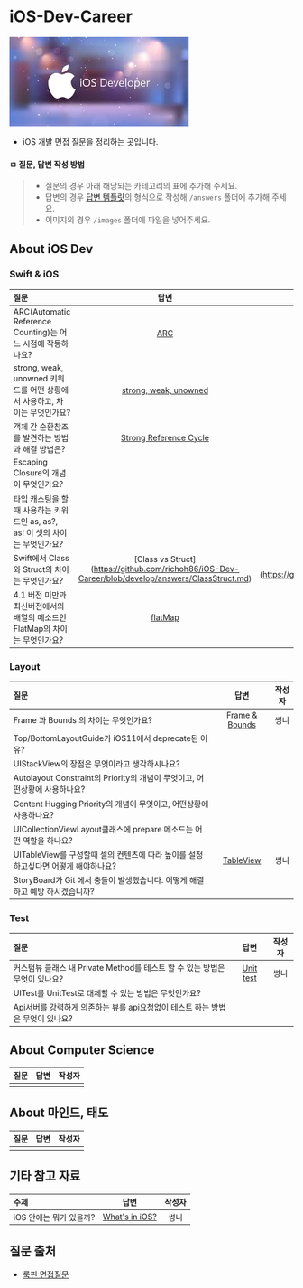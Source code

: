 # iOS-Dev-Career

![apple_ios_developer](/images/apple_ios_developer.jpg)

- iOS 개발 면접 질문을 정리하는 곳입니다.

#### ㅁ 질문, 답변 작성 방법

> - 질문의 경우 아래 해당되는 카테고리의 표에 추가해 주세요.
> - 답변의 경우 [답변 템플릿](Answer_Template.md)의 형식으로 작성해 `/answers` 폴더에 추가해 주세요.
> - 이미지의 경우 `/images` 폴더에 파일을 넣어주세요.

## About iOS Dev

### Swift & iOS

| 질문                                                                          |                          답변                          | 작성자 |
| :---------------------------------------------------------------------------- | :----------------------------------------------------: | :----: |
| ARC(Automatic Reference Counting)는 어느 시점에 작동하나요?                   |                 [ARC](/answers/arc.md)                 |  썽니  |
| strong, weak, unowned 키워드를 어떤 상황에서 사용하고, 차이는 무엇인가요?     |     [strong, weak, unowned](/answers/reference.md)     |        |
| 객체 간 순환참조를 발견하는 방법과 해결 방법은?                               | [Strong Reference Cycle](/answers/strong_ref_cycle.md) |  썽니  |
| Escaping Closure의 개념이 무엇인가요?                                         |                                                        |        |
| 타입 캐스팅을 할 때 사용하는 키워드인 as, as?, as! 이 셋의 차이는 무엇인가요? |                                                        |        |
| Swift에서 Class와 Struct의 차이는 무엇인가요?                                 |  [Class vs Struct] (https://github.com/richoh86/iOS-Dev-Career/blob/develop/answers/ClassStruct.md)                                                      | [원석] (https://github.com/richoh86/OhWonSeok_iOS_School6)       |
| 4.1 버전 미만과 최신버전에서의 배열의 메소드인 FlatMap의 차이는 무엇인가요?   |             [flatMap](/answers/flatmap.md)             |  썽니  |

### Layout

| 질문                                                                               |                    답변                    | 작성자 |
| :--------------------------------------------------------------------------------- | :----------------------------------------: | :----: |
| Frame 과 Bounds 의 차이는 무엇인가요?                                              | [Frame & Bounds](/answers/frame_bounds.md) |  썽니  |
| Top/BottomLayoutGuide가 iOS11에서 deprecate된 이유?                                |                                            |        |
| UIStackView의 장점은 무엇이라고 생각하시나요?                                      |                                            |        |
| Autolayout Constraint의 Priority의 개념이 무엇이고, 어떤상황에 사용하나요?         |                                            |        |
| Content Hugging Priority의 개념이 무엇이고, 어떤상황에 사용하나요?                 |                                            |        |
| UICollectionViewLayout클래스에 prepare 메소드는 어떤 역할을 하나요?                |                                            |        |
| UITableView를 구성할때 셀의 컨텐츠에 따라 높이를 설정하고싶다면 어떻게 해야하나요? |  [TableView](answers/tableview_height.md)  |  썽니  |
| StoryBoard가 Git 에서 충돌이 발생했습니다. 어떻게 해결하고 예방 하시겠습니까?      |                                            |        |

### Test

| 질문                                                                           |                    답변                    | 작성자 |
| :----------------------------------------------------------------------------- | :----------------------------------------: | :----: |
| 커스텀뷰 클래스 내 Private Method를 테스트 할 수 있는 방법은 무엇이 있나요?    | [Unit test](answers/test_privatemethod.md) |  썽니  |
| UITest를 UnitTest로 대체할 수 있는 방법은 무엇인가요?                          |                                            |        |
| Api서버를 강력하게 의존하는 뷰를 api요청없이 테스트 하는 방법은 무엇이 있나요? |                                            |        |

## About Computer Science

| 질문 | 답변 | 작성자 |
| :--- | :--: | :----: |
|      |      |        |

## About 마인드, 태도

| 질문 | 답변 | 작성자 |
| :--- | :--: | :----: |
|      |      |        |

## 기타 참고 자료

| 주제                    |                   답변                    | 작성자 |
| :---------------------- | :---------------------------------------: | :----: |
| iOS 안에는 뭐가 있을까? | [What's in iOS?](answers/whats_in_ios.md) |  썽니  |

## 질문 출처

- [룩핀 면접질문](https://medium.com/lookpin-engineering/ios-%EA%B0%9C%EB%B0%9C%EC%9E%90-%EB%A9%B4%EC%A0%91-%EC%A7%88%EB%AC%B8%EB%A6%AC%EC%8A%A4%ED%8A%B8-b92350a91c1b)
